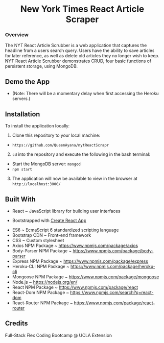 <h1 align="center"><strong>New York Times React Article Scraper</strong></h1>

### Overview

 The NYT React Article Scrubber is a web application that captures the headline from a users search query. Users have the ability to save articles for later reference, as well as delete old articles they no longer wish to keep. NYT React Article Scrubber demonstrates CRUD, four basic functions of persistent storage, using MongoDB.

## Demo the App

<!-- *NYT React Article Scrubber* is deployed on Heroku. Demo the application [here](). -->
- (Note: There will be a momentary delay when first accessing the Heroku servers.)


## Installation

To install the application locally:
1. Clone this repository to your local machine:
- `https://github.com/QueenAyana/nytReactScrapr`

2. `cd` into the repository and execute the following in the bash terminal:
- Start the MongoDB server: `mongod`
- `npm start`

3. The application will now be available to view in the browser at  `http://localhost:3000/`            


## Built With

- React ~ JavaScript library for building user interfaces
* Bootstrapped with [Create React App](https://github.com/facebook/create-react-app)
- ES6 ~ EcmaScript 6 standardized scripting language
- Bootstrap CDN ~ Front-end framework
- CSS ~ Custom stylesheet
- Axios NPM Package ~ https://www.npmjs.com/package/axios
- Body-Parser NPM Package ~ https://www.npmjs.com/package/body-parser
- Express NPM Package ~ https://www.npmjs.com/package/express
- Heroku-CLI NPM Package ~ https://www.npmjs.com/package/heroku-cli
- Mongoose NPM Package ~ https://www.npmjs.com/package/mongoose
- Node.js ~ https://nodejs.org/en/
- React NPM Package ~ https://www.npmjs.com/package/react
- React-Dom NPM Package ~ https://www.npmjs.com/search?q=react-dom
- React-Router NPM Package ~ https://www.npmjs.com/package/react-router


## Credits

Full-Stack Flex Coding Bootcamp @ UCLA Extension
